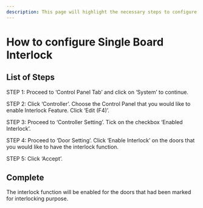 ```yaml
---
description: This page will highlight the necessary steps to configure Interlock
---
```


# How to configure Single Board Interlock

## List of Steps

STEP 1: Proceed to ‘Control Panel Tab’ and click on ‘System’ to continue.

STEP 2: Click ‘Controller’. Choose the Control Panel that you would like to enable Interlock Feature. Click ‘Edit \(F4\)’.

STEP 3: Proceed to ‘Controller Setting’. Tick on the checkbox ‘Enabled Interlock’.

STEP 4: Proceed to ‘Door Setting’. Click ‘Enable Interlock’ on the doors that you would like to have the interlock function.

STEP 5: Click ‘Accept’. 

## Complete

The interlock function will be enabled for the doors that had been marked for interlocking purpose.


